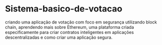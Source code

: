 # Sistema-basico-de-votacao
criando uma aplicação de votação com foco em segurança utilizando block chain,  aprendendo mais sobre Ethereum, uma plataforma criada especificamente para criar contratos inteligentes em aplicações descentralizadas e como criar uma aplicação segura.

